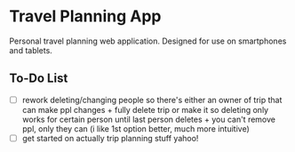 # Travel Planning App
Personal travel planning web application. Designed for use on smartphones and tablets.

## To-Do List

- [ ] rework deleting/changing people so there's either an owner of trip that can make ppl changes + fully delete trip or make it so deleting only works for certain person until last person deletes + you can't remove ppl, only they can (i like 1st option better, much more intuitive)
- [ ] get started on actually trip planning stuff yahoo!
